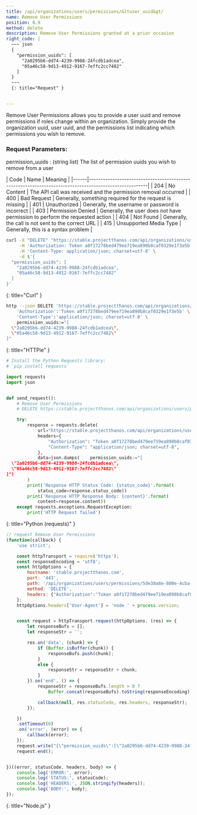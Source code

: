 ```yaml
---
title: /api/organizations/users/permissions/&ltuser_uuid&gt/
name: Remove User Permissions
position: 0.9
method: delete
description: Remove User Permissions granted at a prior occasion
right_code: |
  ~~~ json
  {
    "permission_uuids": [
      "2a0295b6-dd74-4239-9988-24fcdb1adcea",
      "05a46c58-9d13-4912-9167-7effc2cc7482"
    ]
  }
  ~~~
  {: title="Request" }


---
```

Remove User Permissions allows you to provide a user uuid and remove permissions if roles change within an organization. Simply provide the organization uuid, user uuid, and the permissions list indicating which permissions you wish to remove.

### Request Parameters:

permission_uuids
: (string list) The list of permission uuids you wish to remove from a user

| Code | Name                   | Meaning                                                                      |
|------|-------------------------------------------------------------------------------------------------------|
| 204  | No Content             | The API call was received and the permission removal occurred                |
| 400  | Bad Request            | Generally, something required for the request is missing                     |
| 401  | Unauthorized           | Generally, the username or password is incorrect                             |
| 403  | Permission Denied      | Generally, the user does not have permission to perform the requested action |
| 404  | Not Found              | Generally, the call is not sent to the correct URL                           |
| 415  | Unsupported Media Type | Generally, this is a syntax problem                                          |


~~~ bash
curl -X "DELETE" "https://stable.projectthanos.com/api/organizations/users/permissions/5de38a8e-800e-4cba-84c5-ee6c27f304d8/" \
     -H 'Authorization: Token a0f17278bed479ee719ea890b8caf0329e1f3e5b' \
     -H 'Content-Type: application/json; charset=utf-8' \
     -d $'{
  "permission_uuids": [
    "2a0295b6-dd74-4239-9988-24fcdb1adcea",
    "05a46c58-9d13-4912-9167-7effc2cc7482"
  ]
}'

~~~
{: title="Curl" }

~~~ bash
http --json DELETE 'https://stable.projectthanos.com/api/organizations/users/permissions/5de38a8e-800e-4cba-84c5-ee6c27f304d8/' \
    'Authorization':'Token a0f17278bed479ee719ea890b8caf0329e1f3e5b' \
    'Content-Type':'application/json; charset=utf-8' \
    permission_uuids:="[
  \"2a0295b6-dd74-4239-9988-24fcdb1adcea\",
  \"05a46c58-9d13-4912-9167-7effc2cc7482\"
]"

~~~
{: title="HTTPie" }

~~~ python
# Install the Python Requests library:
# `pip install requests`

import requests
import json


def send_request():
    # Remove User Permissions
    # DELETE https://stable.projectthanos.com/api/organizations/users/permissions/5de38a8e-800e-4cba-84c5-ee6c27f304d8/

    try:
        response = requests.delete(
            url="https://stable.projectthanos.com/api/organizations/users/permissions/5de38a8e-800e-4cba-84c5-ee6c27f304d8/",
            headers={
                "Authorization": "Token a0f17278bed479ee719ea890b8caf0329e1f3e5b",
                "Content-Type": "application/json; charset=utf-8",
            },
            data=json.dumps(    permission_uuids:="[
  \"2a0295b6-dd74-4239-9988-24fcdb1adcea\",
  \"05a46c58-9d13-4912-9167-7effc2cc7482\"
]")
        )
        print('Response HTTP Status Code: {status_code}'.format(
            status_code=response.status_code))
        print('Response HTTP Response Body: {content}'.format(
            content=response.content))
    except requests.exceptions.RequestException:
        print('HTTP Request failed')

~~~
{: title="Python (requests)" }

~~~ javascript
// request Remove User Permissions
(function(callback) {
    'use strict';

    const httpTransport = require('https');
    const responseEncoding = 'utf8';
    const httpOptions = {
        hostname: 'stable.projectthanos.com',
        port: '443',
        path: '/api/organizations/users/permissions/5de38a8e-800e-4cba-84c5-ee6c27f304d8/',
        method: 'DELETE',
        headers: {"Authorization":"Token a0f17278bed479ee719ea890b8caf0329e1f3e5b","Content-Type":"application/json; charset=utf-8"}
    };
    httpOptions.headers['User-Agent'] = 'node ' + process.version;


    const request = httpTransport.request(httpOptions, (res) => {
        let responseBufs = [];
        let responseStr = '';

        res.on('data', (chunk) => {
            if (Buffer.isBuffer(chunk)) {
                responseBufs.push(chunk);
            }
            else {
                responseStr = responseStr + chunk;
            }
        }).on('end', () => {
            responseStr = responseBufs.length > 0 ?
                Buffer.concat(responseBufs).toString(responseEncoding) : responseStr;

            callback(null, res.statusCode, res.headers, responseStr);
        });

    })
    .setTimeout(0)
    .on('error', (error) => {
        callback(error);
    });
    request.write("{\"permission_uuids\":[\"2a0295b6-dd74-4239-9988-24fcdb1adcea\",\"05a46c58-9d13-4912-9167-7effc2cc7482\"]}")
    request.end();


})((error, statusCode, headers, body) => {
    console.log('ERROR:', error);
    console.log('STATUS:', statusCode);
    console.log('HEADERS:', JSON.stringify(headers));
    console.log('BODY:', body);
});

~~~
{: title="Node.js" }
